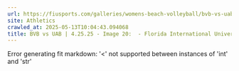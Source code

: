 ```yaml
---
url: https://fiusports.com/galleries/womens-beach-volleyball/bvb-vs-uab-4-25-25/image-20/357/62819
site: Athletics
crawled_at: 2025-05-13T10:04:43.094068
title: BVB vs UAB | 4.25.25 - Image 20:  - Florida International University
---
```


Error generating fit markdown: '<' not supported between instances of 'int' and 'str'